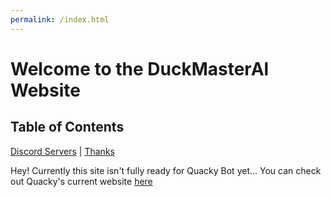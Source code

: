 ```yaml
---
permalink: /index.html
---
```

# Welcome to the DuckMasterAl Website
## Table of Contents
[Discord Servers](https://duckmasteral.github.io/discord) | [Thanks](https://duckmasteral.github.io/thanks)

Hey! Currently this site isn't fully ready for Quacky Bot yet... You can check out Quacky's current website [here](https://duckmasteral.gitbook.io/quacky/)

